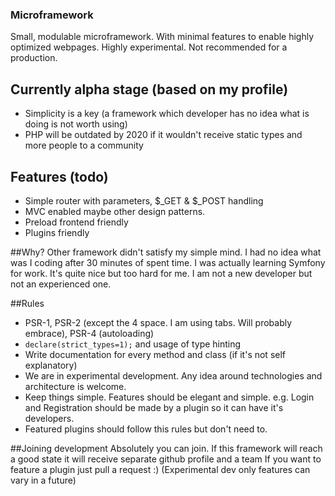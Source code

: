 ### Microframework
Small, modulable microframework. With minimal features to enable highly optimized webpages. Highly experimental. Not recommended for a production.

## Currently alpha stage (based on my profile)
* Simplicity is a key (a framework which developer has no idea what is doing is not worth using)
* PHP will be outdated by 2020 if it wouldn't receive static types and more people to a community

## Features (todo)
* Simple router with parameters, $_GET & $_POST handling
* MVC enabled maybe other design patterns.
* Preload frontend friendly
* Plugins friendly

##Why?
Other framework didn't satisfy my simple mind. I had no idea what was I coding after 30 minutes of spent time.
I was actually learning Symfony for work. It's quite nice but too hard for me. I am not a new developer but not an experienced one.

##Rules
* PSR-1, PSR-2 (except the 4 space. I am using tabs. Will probably embrace), PSR-4 (autoloading)
* `declare(strict_types=1);` and usage of type hinting
* Write documentation for every method and class (if it's not self explanatory)
* We are in experimental development. Any idea around technologies and architecture is welcome.
* Keep things simple. Features should be elegant and simple.
e.g. Login and Registration should be made by a plugin so it can have it's developers.
* Featured plugins should follow this rules but don't need to.

##Joining development
Absolutely you can join. If this framework will reach a good state it will receive separate github profile and a team
If you want to feature a plugin just pull a request :) (Experimental dev only features can vary in a future)
